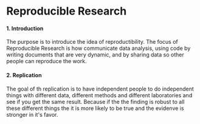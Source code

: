 # Reproducible Research

#### 1. Introduction

The purpose is to introduce the idea of reproductibility. The focus of Reproducible Research is how communicate data analysis, using code by writing documents that are very dynamic, and by sharing data so other people can reproduce the work.

#### 2. Replication

The goal of th replication is to have independent people to do independent things with different data, different methods and different laboratories and see if you get the same result. Because if the the finding is robust to all these different things the it is more likely to be true and the evidenve is stronger in it's favor.













